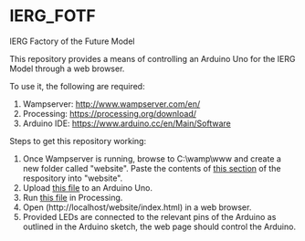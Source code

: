 # IERG_FOTF
IERG Factory of the Future Model

This repository provides a means of controlling an Arduino Uno for the IERG Model through a web browser.

To use it, the following are required:

1. Wampserver: http://www.wampserver.com/en/
2. Processing: https://processing.org/download/
3. Arduino IDE: https://www.arduino.cc/en/Main/Software

Steps to get this repository working:

1. Once Wampserver is running, browse to C:\wamp\www and create a new folder called "website". Paste the contents of [this section](Website_Files) of the respository into "website".
2. Upload [this file](FactoryoftheFuture_Arduino/FactoryoftheFuture_Arduino.ino) to an Arduino Uno.
3. Run [this file](FactoryofTheFuture_Processing/FactoryofTheFuture_Processing.pde) in Processing.
4. Open (http://localhost/website/index.html) in a web browser.
5. Provided LEDs are connected to the relevant pins of the Arduino as outlined in the Arduino sketch, the web page should control the Arduino.
